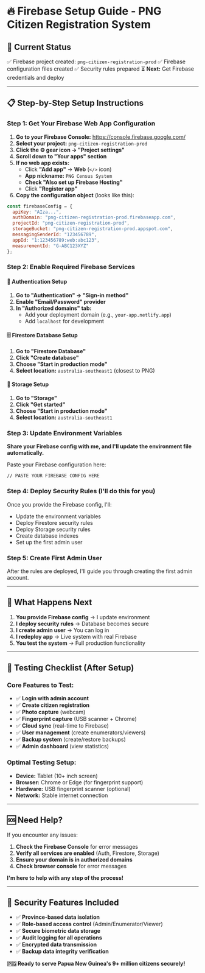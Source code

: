 # 🔥 Firebase Setup Guide - PNG Citizen Registration System

## 🎯 **Current Status**
✅ Firebase project created: `png-citizen-registration-prod`
✅ Firebase configuration files created
✅ Security rules prepared
⏳ **Next:** Get Firebase credentials and deploy

---

## 📋 **Step-by-Step Setup Instructions**

### **Step 1: Get Your Firebase Web App Configuration**

1. **Go to your Firebase Console:** https://console.firebase.google.com/
2. **Select your project:** `png-citizen-registration-prod`
3. **Click the ⚙️ gear icon → "Project settings"**
4. **Scroll down to "Your apps" section**
5. **If no web app exists:**
   - Click **"Add app"** → **Web** (`</>` icon)
   - **App nickname:** `PNG Census System`
   - **Check "Also set up Firebase Hosting"**
   - Click **"Register app"**
6. **Copy the configuration object** (looks like this):

```javascript
const firebaseConfig = {
  apiKey: "AIza...",
  authDomain: "png-citizen-registration-prod.firebaseapp.com",
  projectId: "png-citizen-registration-prod",
  storageBucket: "png-citizen-registration-prod.appspot.com",
  messagingSenderId: "123456789",
  appId: "1:123456789:web:abc123",
  measurementId: "G-ABC123XYZ"
};
```

### **Step 2: Enable Required Firebase Services**

#### **🔐 Authentication Setup**
1. **Go to "Authentication" → "Sign-in method"**
2. **Enable "Email/Password" provider**
3. **In "Authorized domains" tab:**
   - Add your deployment domain (e.g., `your-app.netlify.app`)
   - Add `localhost` for development

#### **🗄️ Firestore Database Setup**
1. **Go to "Firestore Database"**
2. **Click "Create database"**
3. **Choose "Start in production mode"**
4. **Select location:** `australia-southeast1` (closest to PNG)

#### **📁 Storage Setup**
1. **Go to "Storage"**
2. **Click "Get started"**
3. **Choose "Start in production mode"**
4. **Select location:** `australia-southeast1`

### **Step 3: Update Environment Variables**

**Share your Firebase config with me, and I'll update the environment file automatically.**

Paste your Firebase configuration here:
```
// PASTE YOUR FIREBASE CONFIG HERE
```

### **Step 4: Deploy Security Rules (I'll do this for you)**

Once you provide the Firebase config, I'll:
- Update the environment variables
- Deploy Firestore security rules
- Deploy Storage security rules
- Create database indexes
- Set up the first admin user

### **Step 5: Create First Admin User**

After the rules are deployed, I'll guide you through creating the first admin account.

---

## 🚀 **What Happens Next**

1. **You provide Firebase config** → I update environment
2. **I deploy security rules** → Database becomes secure
3. **I create admin user** → You can log in
4. **I redeploy app** → Live system with real Firebase
5. **You test the system** → Full production functionality

---

## 📱 **Testing Checklist (After Setup)**

### **Core Features to Test:**
- ✅ **Login with admin account**
- ✅ **Create citizen registration**
- ✅ **Photo capture** (webcam)
- ✅ **Fingerprint capture** (USB scanner + Chrome)
- ✅ **Cloud sync** (real-time to Firebase)
- ✅ **User management** (create enumerators/viewers)
- ✅ **Backup system** (create/restore backups)
- ✅ **Admin dashboard** (view statistics)

### **Optimal Testing Setup:**
- **Device:** Tablet (10+ inch screen)
- **Browser:** Chrome or Edge (for fingerprint support)
- **Hardware:** USB fingerprint scanner (optional)
- **Network:** Stable internet connection

---

## 🆘 **Need Help?**

If you encounter any issues:
1. **Check the Firebase Console** for error messages
2. **Verify all services are enabled** (Auth, Firestore, Storage)
3. **Ensure your domain is in authorized domains**
4. **Check browser console** for error messages

**I'm here to help with any step of the process!**

---

## 🔐 **Security Features Included**

- ✅ **Province-based data isolation**
- ✅ **Role-based access control** (Admin/Enumerator/Viewer)
- ✅ **Secure biometric data storage**
- ✅ **Audit logging for all operations**
- ✅ **Encrypted data transmission**
- ✅ **Backup data integrity verification**

**🇵🇬 Ready to serve Papua New Guinea's 9+ million citizens securely!**
